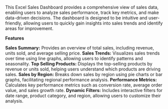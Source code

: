 
This Excel Sales Dashboard provides a comprehensive view of sales data, enabling users to analyze sales performance, track key metrics, and make data-driven decisions. The dashboard is designed to be intuitive and user-friendly, allowing users to quickly gain insights into sales trends and identify areas for improvement.

**Features**

**Sales Summary:** Provides an overview of total sales, including revenue, units sold, and average selling price.
**Sales Trends:** Visualizes sales trends over time using line graphs, allowing users to identify patterns and seasonality.
**Top Selling Products:** Displays the top-selling products by revenue or units sold, helping users understand which products are driving sales.
**Sales by Region:** Breaks down sales by region using pie charts or bar graphs, facilitating regional performance analysis.
**Performance Metrics:** Calculates key performance metrics such as conversion rate, average order value, and sales growth rate.
**Dynamic Filters:** Includes interactive filters for date range, product category, and region, allowing users to customize their analysis.
